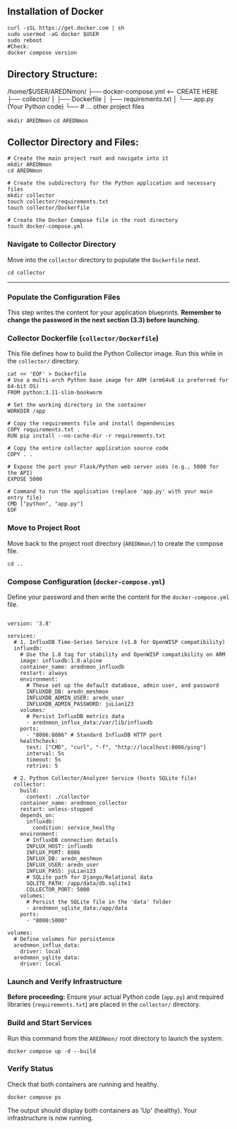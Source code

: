 ## Installation of Docker

```
curl -sSL https://get.docker.com | sh
sudo usermod -aG docker $USER
sudo reboot
#Check:
docker compose version
```

## Directory Structure:

/home/$USER/AREDNmon/
├── docker-compose.yml  <-- CREATE HERE
├── collector/
│   ├── Dockerfile
│   ├── requirements.txt
│   └── app.py (Your Python code)
└── # ... other project files

`mkdir AREDNmon`
`cd AREDNmon`

## Collector Directory and Files:

```
# Create the main project root and navigate into it
mkdir AREDNmon
cd AREDNmon

# Create the subdirectory for the Python application and necessary files
mkdir collector
touch collector/requirements.txt
touch collector/Dockerfile 

# Create the Docker Compose file in the root directory
touch docker-compose.yml
```



### Navigate to Collector Directory

Move into the `collector` directory to populate the `Dockerfile` next.

```
cd collector
```

------



### Populate the Configuration Files

This step writes the content for your application blueprints. **Remember to change the password in the next section (3.3) before launching.**

### Collector Dockerfile (`collector/Dockerfile`)

This file defines how to build the Python Collector image. Run this while in the `collector/` directory.

```
cat << 'EOF' > Dockerfile
# Use a multi-arch Python base image for ARM (arm64v8 is preferred for 64-bit OS)
FROM python:3.11-slim-bookworm

# Set the working directory in the container
WORKDIR /app

# Copy the requirements file and install dependencies
COPY requirements.txt .
RUN pip install --no-cache-dir -r requirements.txt

# Copy the entire collector application source code
COPY . .

# Expose the port your Flask/Python web server uses (e.g., 5000 for the API)
EXPOSE 5000

# Command to run the application (replace 'app.py' with your main entry file)
CMD ["python", "app.py"]
EOF
```

### Move to Project Root

Move back to the project root directory (`AREDNmon/`) to create the compose file.

```
cd ..
```

### Compose Configuration (`docker-compose.yml`)

Define your password and then write the content for the `docker-compose.yml` file.

```

version: '3.8'

services:
  # 1. InfluxDB Time-Series Service (v1.8 for OpenWISP compatibility)
  influxdb:
    # Use the 1.8 tag for stability and OpenWISP compatibility on ARM
    image: influxdb:1.8-alpine
    container_name: arednmon_influxdb
    restart: always
    environment:
      # These set up the default database, admin user, and password
      INFLUXDB_DB: aredn_meshmon
      INFLUXDB_ADMIN_USER: aredn_user
      INFLUXDB_ADMIN_PASSWORD: juLian123
    volumes:
      # Persist InfluxDB metrics data
      - arednmon_influx_data:/var/lib/influxdb
    ports:
      - "8086:8086" # Standard InfluxDB HTTP port
    healthcheck:
      test: ["CMD", "curl", "-f", "http://localhost:8086/ping"]
      interval: 5s
      timeout: 5s
      retries: 5

  # 2. Python Collector/Analyzer Service (hosts SQLite file)
  collector:
    build:
      context: ./collector
    container_name: arednmon_collector
    restart: unless-stopped
    depends_on:
      influxdb:
        condition: service_healthy
    environment:
      # InfluxDB connection details
      INFLUX_HOST: influxdb
      INFLUX_PORT: 8086
      INFLUX_DB: aredn_meshmon
      INFLUX_USER: aredn_user
      INFLUX_PASS: juLian123
      # SQLite path for Django/Relational data
      SQLITE_PATH: /app/data/db.sqlite3
      COLLECTOR_PORT: 5000
    volumes:
      # Persist the SQLite file in the 'data' folder
      - arednmon_sqlite_data:/app/data
    ports:
      - "8000:5000"

volumes:
  # Define volumes for persistence
  arednmon_influx_data:
    driver: local
  arednmon_sqlite_data:
    driver: local
```

### Launch and Verify Infrastructure

**Before proceeding:** Ensure your actual Python code (`app.py`) and required libraries (`requirements.txt`) are placed in the `collector/` directory.

### Build and Start Services

Run this command from the `AREDNmon/` root directory to launch the system.

```
docker compose up -d --build
```

### Verify Status

Check that both containers are running and healthy.

```
docker compose ps
```

The output should display both containers as 'Up' (healthy). Your infrastructure is now running.
